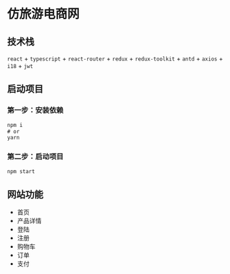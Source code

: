 # 仿旅游电商网

## 技术栈

`react` + `typescript` + `react-router` + `redux` + `redux-toolkit` + `antd` + `axios` + `i18` + `jwt`

## 启动项目

### 第一步：安装依赖

```js
npm i
# or
yarn
```

### 第二步：启动项目

```js
npm start
```

## 网站功能

- 首页
- 产品详情
- 登陆
- 注册
- 购物车
- 订单
- 支付
